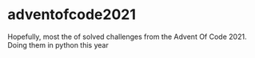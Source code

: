 # adventofcode2021
Hopefully, most the of solved challenges from the Advent Of Code 2021. Doing them in python this year
